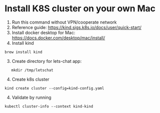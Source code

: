 # Install K8S cluster on your own Mac
1. Run this command without VPN/cooperate network
2. Reference guide: https://kind.sigs.k8s.io/docs/user/quick-start/
3. Install docker desktop for Mac:
https://docs.docker.com/desktop/mac/install/
4. Install kind
```shell
brew install kind
```
3. Create directory for lets-chat app:
```shell
   mkdir /tmp/letschat
```
4. Create k8s cluster
```shell
kind create cluster --config=kind-config.yaml
```
4. Validate by running
```shell
kubectl cluster-info --context kind-kind
```
